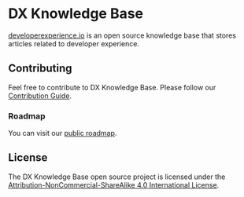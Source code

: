 # DX Knowledge Base

[developerexperience.io](https://developerexperience.io) is an open source knowledge base that stores articles related to developer experience.

## Contributing

Feel free to contribute to DX Knowledge Base. Please follow our [Contribution Guide](CONTRIBUTING.md).

### Roadmap 

You can visit our [public roadmap](https://roadmap.dxheroes.io).

## License

The DX Knowledge Base open source project is licensed under the [Attribution-NonCommercial-ShareAlike 4.0 International License](https://creativecommons.org/licenses/by-nc-sa/4.0/).
